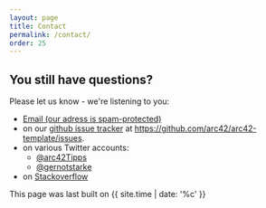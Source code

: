 ```yaml
---
layout: page
title: Contact
permalink: /contact/
order: 25
---
```


## You still have questions?

Please let us know - we're listening to you:


* <a href="xmxaxixlxtxo:ixnxfxox@xaxrxcx4x2x.xdxex" onmouseover="this.href=this.href.replace(/x/g,'');"><i class="fa fa-fw fa-envelope"></i>Email (our adress is spam-protected)</a>
* on our [<i class="fa fa-fw fa-github"></i>github issue tracker](https://github.com/arc42/arc42-template/issues) at https://github.com/arc42/arc42-template/issues.
* on various Twitter accounts:
  * [<i class="fab fa-fw fa-twitter"></i>@arc42Tipps](https://twitter.com/arc42Tipps)
  * [<i class="fab fa-fw fa-twitter"></i>@gernotstarke](https://twitter.com/gernotstarke)
* on [<i class="fab fa-fw fa-stack-overflow"></i>Stackoverflow](http://stackoverflow.com/questions/tagged/arc42)


This page was last built on {{ site.time | date: '%c' }}
